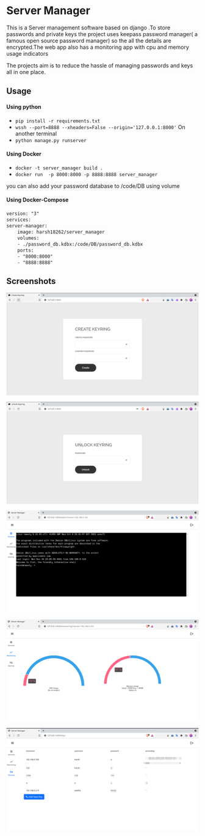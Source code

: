 # Server Manager
This is a Server management software based on django .To store passwords and private keys the project uses keepass password manager( a famous open source password manager) so the all the details are encrypted.The web app also has a monitoring app with cpu and memory usage indicators

The projects aim is to reduce the hassle of managing passwords and keys all in one place.

## Usage

#### Using python
+ `pip install -r requirements.txt`
+ ` wssh --port=8888 --xheaders=False --origin='127.0.0.1:8000' `
On another terminal
+ `python manage.py runserver`


#### Using Docker
+ `docker -t server_manager build .`
+ `docker run  -p 8000:8000 -p 8888:8888 server_manager`

you can also add your password database to /code/DB using volume
#### Using Docker-Compose
    version: "3"
    services:
    server-manager:
        image: harsh18262/server_manager
        volumes:
        - ./password_db.kdbx:/code/DB/password_db.kdbx
        ports:
        - "8000:8000"
        - "8888:8888"


## Screenshots
![Create Keyring Screenshot](https://raw.githubusercontent.com/harsh18262/server_manager_django/main/Screenshots/create_login.png)

![Unlock Keyring Screenshot](https://raw.githubusercontent.com/harsh18262/server_manager_django/main/Screenshots/login.png)

![SSH Screenshot](https://raw.githubusercontent.com/harsh18262/server_manager_django/main/Screenshots/ssh.png)

![Monitoring Screenshot](https://raw.githubusercontent.com/harsh18262/server_manager_django/main/Screenshots/monitoring.png)

![Keyring Screenshot](https://raw.githubusercontent.com/harsh18262/server_manager_django/main/Screenshots/keyring.png)





